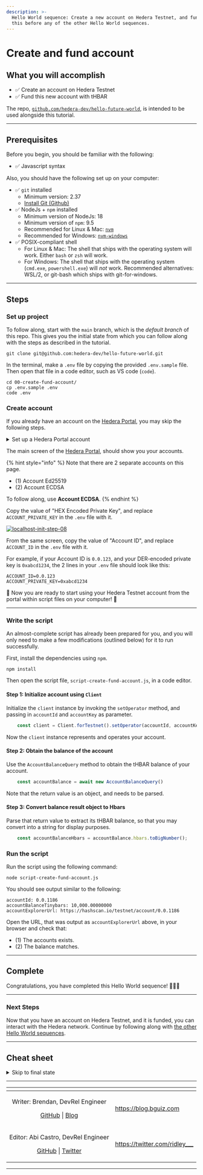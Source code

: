```yaml
---
description: >-
  Hello World sequence: Create a new account on Hedera Testnet, and fund it. Do
  this before any of the other Hello World sequences.
---
```


# Create and fund account

## What you will accomplish

* ✅ Create an account on Hedera Testnet
* ✅ Fund this new account with tHBAR

The repo, [`github.com/hedera-dev/hello-future-world`](https://github.com/hedera-dev/hello-future-world/), is intended to be used alongside this tutorial.

***

## Prerequisites

Before you begin, you should be familiar with the following:

* ✅ Javascript syntax

Also, you should have the following set up on your computer:

* ✅ `git` installed
  * Minimum version: 2.37
  * [Install Git (Github)](https://github.com/git-guides/install-git)
* ✅ NodeJs + `npm` installed
  * Minimum version of NodeJs: 18
  * Minimum version of `npm`: 9.5
  * Recommended for Linux & Mac: [`nvm`](https://github.com/nvm-sh/nvm)
  * Recommended for Windows: [`nvm-windows`](https://github.com/coreybutler/nvm-windows)
* ✅ POSIX-compliant shell
  * For Linux & Mac: The shell that ships with the operating system will work. Either `bash` or `zsh` will work.
  * For Windows: The shell that ships with the operating system (`cmd.exe`, `powershell.exe`) will _not_ work. Recommended alternatives: WSL/2, or git-bash which ships with git-for-windows.

***

## Steps

### Set up project

To follow along, start with the `main` branch, which is the _default branch_ of this repo. This gives you the initial state from which you can follow along with the steps as described in the tutorial.

```shell
git clone git@github.com:hedera-dev/hello-future-world.git
```

In the terminal, make a `.env` file by copying the provided `.env.sample` file. Then open that file in a code editor, such as VS code (`code`).

```shell
cd 00-create-fund-account/
cp .env.sample .env
code .env
```

### Create account

If you already have an account on the [Hedera Portal](https://portal.hedera.com), you may skip the following steps.

<details>

<summary>Set up a Hedera Portal account</summary>

Visit the [Hedera Portal](https://portal.hedera.com), and create a Testnet account.

[![localhost-init-step-03](https://i.stack.imgur.com/tgkvS.png)](https://i.stack.imgur.com/tgkvS.png)

Copy-paste the confirmation code sent to your email.

[![localhost-init-step-04](https://i.stack.imgur.com/4H9XT.png)](https://i.stack.imgur.com/4H9XT.png)

Fill out this form.

[![localhost-init-step-05](https://i.stack.imgur.com/atW69.png)](https://i.stack.imgur.com/atW69.png)

In the top-left select Hedera Testnet from the drop-down.

[![localhost-init-step-07](https://i.stack.imgur.com/2A2ua.png)](https://i.stack.imgur.com/2A2ua.png)

</details>

The main screen of the [Hedera Portal](https://portal.hedera.com), should show you your accounts.

{% hint style="info" %}
Note that there are 2 separate accounts on this page.

* (1) Account Ed25519
* (2) Account ECDSA

To follow along, use **Account ECDSA**.
{% endhint %}

Copy the value of "HEX Encoded Private Key", and replace `ACCOUNT_PRIVATE_KEY` in the `.env` file with it.

[![localhost-init-step-08](https://i.stack.imgur.com/PrQbt.png)](https://i.stack.imgur.com/PrQbt.png)

From the same screen, copy the value of "Account ID", and replace `ACCOUNT_ID` in the `.env` file with it.

For example, if your Account ID is `0.0.123`, and your DER-encoded private key is `0xabcd1234`, the 2 lines in your `.env` file should look like this:

```
ACCOUNT_ID=0.0.123
ACCOUNT_PRIVATE_KEY=0xabcd1234
```

🎉 Now you are ready to start using your Hedera Testnet account from the portal within script files on your computer! 🎉

***

### Write the script

An almost-complete script has already been prepared for you, and you will only need to make a few modifications (outlined below) for it to run successfully.

First, install the dependencies using `npm`.

```shell
npm install
```

Then open the script file, `script-create-fund-account.js`, in a code editor.

#### Step 1: Initialize account using `Client`

Initialize the `client` instance by invoking the `setOperator` method, and passing in `accountId` and `accountKey` as parameter.

```javascript
    const client = Client.forTestnet().setOperator(accountId, accountKey);
```

Now the `client` instance represents and operates your account.

#### Step 2: Obtain the balance of the account

Use the `AccountBalanceQuery` method to obtain the tHBAR balance of your account.

```javascript
    const accountBalance = await new AccountBalanceQuery()
```

Note that the return value is an object, and needs to be parsed.

#### Step 3: Convert balance result object to Hbars

Parse that return value to extract its tHBAR balance, so that you may convert into a string for display purposes.

```javascript
    const accountBalanceHbars = accountBalance.hbars.toBigNumber();
```

### Run the script

Run the script using the following command:

```shell
node script-create-fund-account.js
```

You should see output similar to the following:

```
accountId: 0.0.1186
accountBalanceTinybars: 10,000.00000000
accountExplorerUrl: https://hashscan.io/testnet/account/0.0.1186
```

Open the URL, that was output as `accountExplorerUrl` above, in your browser and check that:

* (1) The accounts exists.
* (2) The balance matches.

***

## Complete

Congratulations, you have completed this Hello World sequence! 🎉🎉🎉

***

### Next Steps

Now that you have an account on Hedera Testnet, and it is funded, you can interact with the Hedera network. Continue by following along with [the other Hello World sequences](./).

***

## Cheat sheet

<details>

<summary>Skip to final state</summary>

To skip ahead to the final state, use the `completed` branch. This gives you the final state with which you can compare your implementation to the completed steps of the tutorial.

```shell
git fetch origin completed:completed
git checkout completed
```

To see the full set of differences between the initial and final states of the repo, you can use `diff`.

```shell
cd 00-create-fund-account/
git diff main..completed -- ./
```

Alternatively, you may view the `diff` rendered on Github: [`hedera-dev/hello-future-world/compare/main..completed`](https://github.com/hedera-dev/hello-future-world/compare/main..completed) (This will show the `diff` for _all_ sequences.)

Note that the branch names are delimited by `..`, and not by `...`, as the latter finds the `diff` with the latest common ancestor commit, which _is not_ what we want in this case.

</details>

***

<table data-card-size="large" data-view="cards"><thead><tr><th align="center"></th><th data-hidden data-card-target data-type="content-ref"></th></tr></thead><tbody><tr><td align="center"><p>Writer: Brendan, DevRel Engineer</p><p><a href="https://github.com/bguiz">GitHub</a> | <a href="https://blog.bguiz.com">Blog</a></p></td><td><a href="https://blog.bguiz.com">https://blog.bguiz.com</a></td></tr><tr><td align="center"><p>Editor: Abi Castro, DevRel Engineer</p><p><a href="https://github.com/a-ridley">GitHub</a> | <a href="https://twitter.com/ridley___">Twitter</a></p></td><td><a href="https://twitter.com/ridley___">https://twitter.com/ridley___</a></td></tr></tbody></table>

***
